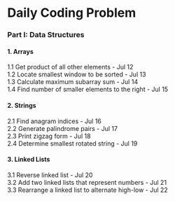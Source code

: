 # Daily Coding Problem

### Part I: Data Structures

#### 1. Arrays
1.1 Get product of all other elements - Jul 12  
1.2 Locate smallest window to be sorted - Jul 13  
1.3 Calculate maximum subarray sum - Jul 14  
1.4 Find number of smaller elements to the right - Jul 15

#### 2. Strings
2.1 Find anagram indices - Jul 16  
2.2 Generate palindrome pairs - Jul 17  
2.3 Print zigzag form - Jul 18  
2.4 Determine smallest rotated string - Jul 19

#### 3. Linked Lists
3.1 Reverse linked list - Jul 20  
3.2 Add two linked lists that represent numbers - Jul 21  
3.3 Rearrange a linked list to alternate high-low - Jul 22  
